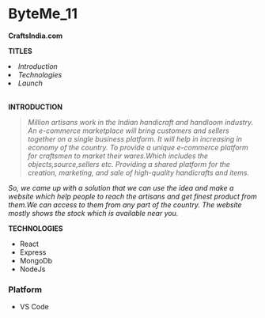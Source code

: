 # ByteMe_11
<b>CraftsIndia.com</b>

<b>TITLES</b>

<li><i>Introduction</i></l>
<li><i>Technologies</i></li>
<li><i>Launch</i></li>

<br><b>INTRODUCTION</b></br>

><i>Million artisans work in the Indian handicraft and handloom industry. 
An e-commerce marketplace will bring customers and sellers together on a single business platform. It will help in increasing in economy of the country.
To provide a unique e-commerce platform for craftsmen to market their wares.Which includes the objects,source,sellers etc.
Providing a shared platform for the creation, marketing, and sale of high-quality handicrafts and items.</i>


<i>So, we came up with a solution that we can use the idea and make a website which help people to reach the artisans and get finest product from them.We can access to them from any part of the country.
The website mostly shows the stock which is available near you.</i>

<b>TECHNOLOGIES</b>

- React
- Express
- MongoDb
- NodeJs

### Platform
 - VS Code





